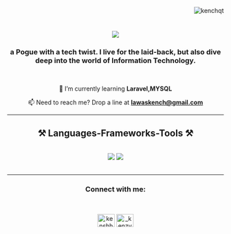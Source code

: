 <p align="right"> <img src="https://komarev.com/ghpvc/?username=kenchqt&label=Profile%20views&color=0e75b6&style=flat" alt="kenchqt" /> </p>

<h1 align="center">
    <img src="https://readme-typing-svg.herokuapp.com/?font=Righteous&size=35&center=true&vCenter=true&width=500&height=70&duration=4000&lines=Hi+There!+👋;+I'm+Kenji👾;" />
</h1>

<h3 align="center">a Pogue with a tech twist. I live for the laid-back, but also dive deep into the world of Information Technology.</h3>

<br/>

<div align="center">
  
🌱 I’m currently learning **Laravel,MYSQL**

📫 Need to reach me? Drop a line at **lawaskench@gmail.com**
 
</div>

<hr/>
 
<h2 align="center">⚒️ Languages-Frameworks-Tools ⚒️</h2>
<br/>
<div align="center">
    <img src="https://skillicons.dev/icons?i=laravel,bootstrap,html,css,vscode,github,figma,tailwind,ps" />
    <img src="https://skillicons.dev/icons?i=nodejs,javascript,c,java,mysql,php" /><br>
</div>
<br/>

<hr/>

<h3 align="center">Connect with me:</h3>
<br/>
<p align="center">
<a href="https://fb.com/kenshhh" target="blank"><img align="center" src="https://raw.githubusercontent.com/rahuldkjain/github-profile-readme-generator/master/src/images/icons/Social/facebook.svg" alt="kenshhh" height="30" width="40" /></a>
<a href="https://instagram.com/_kenzyoo" target="blank"><img align="center" src="https://raw.githubusercontent.com/rahuldkjain/github-profile-readme-generator/master/src/images/icons/Social/instagram.svg" alt="_kenzyoo" height="30" width="40" /></a>
</p>



